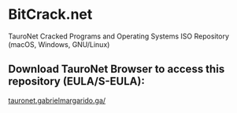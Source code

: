 # BitCrack.net
TauroNet Cracked Programs and Operating Systems ISO Repository (macOS, Windows, GNU/Linux)

## Download TauroNet Browser to access this repository (EULA/S-EULA):
[tauronet.gabrielmargarido.ga/](http://tauronet.gabrielmargarido.ga/)
